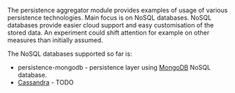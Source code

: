 
The persistence aggregator module provides examples of usage of various persistence technologies. Main focus is on NoSQL databases. NoSQL databases provide easier cloud support and easy customisation of the stored data. An experiment could shift attention for example on other measures than initially assumed.

The NoSQL databases supported so far is:

  * persistence-mongodb - persistence layer using <a href="http://www.mongodb.org/" target="_blank">MongoDB</a> NoSQL database.
  * [Cassandra](http://cassandra.apache.org/) - TODO


